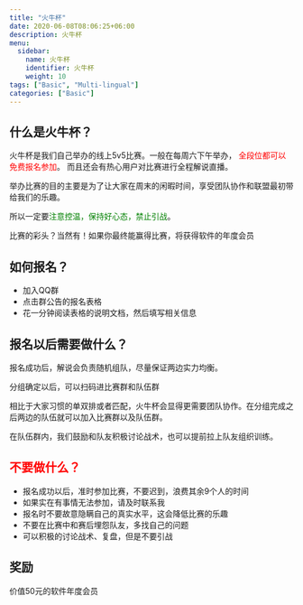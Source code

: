 ```yaml
---
title: "火牛杯"
date: 2020-06-08T08:06:25+06:00
description: 火牛杯
menu:
  sidebar:
    name: 火牛杯
    identifier: 火牛杯
    weight: 10
tags: ["Basic", "Multi-lingual"]
categories: ["Basic"]
---
```


## 什么是火牛杯？

火牛杯是我们自己举办的线上5v5比赛。一般在每周六下午举办，
<span style="color: red;">全段位都可以免费报名参加</span>。
而且还会有热心用户对比赛进行全程解说直播。

举办比赛的目的主要是为了让大家在周末的闲暇时间，享受团队协作和联盟最初带给我们的乐趣。

所以一定要<span style="color: green;">注意控温，保持好心态，禁止引战</span>。

比赛的彩头？当然有！如果你最终能赢得比赛，将获得软件的年度会员

## 如何报名？

- 加入QQ群
- 点击群公告的报名表格
- 花一分钟阅读表格的说明文档，然后填写相关信息

## 报名以后需要做什么？

报名成功后，解说会负责随机组队，尽量保证两边实力均衡。

分组确定以后，可以扫码进比赛群和队伍群

相比于大家习惯的单双排或者匹配，火牛杯会显得更需要团队协作。在分组完成之后两边的队伍就可以加入比赛群以及队伍群。

在队伍群内，我们鼓励和队友积极讨论战术，也可以提前拉上队友组织训练。

## <span style="color: red;">不要做什么？</span>

- 报名成功以后，准时参加比赛，不要迟到，浪费其余9个人的时间
- 如果实在有事情无法参加，请及时联系我
- 报名时不要故意隐瞒自己的真实水平，这会降低比赛的乐趣
- 不要在比赛中和赛后埋怨队友，多找自己的问题
- 可以积极的讨论战术、复盘，但是不要引战

## 奖励
价值50元的软件年度会员